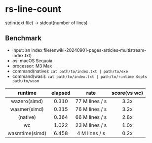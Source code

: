 # rs-line-count
stdin(text file) -> stdout(number of lines)

## Benchmark

- input: an index file(enwiki-20240901-pages-articles-multistream-index.txt)
- os: macOS Sequoia
- processor: M3 Max
- command(native): `cat path/to/index.txt | path/to/exe`
- command(wasi): `cat path/to/index.txt | path/to/runtime $opts path/to/wasm`

| runtime        | elapsed | rate           | score(vs wc) |
|:--------------:|:-------:|:--------------:|:------------:|
| wazero(simd)   | 0.310   | 77 M lines / s | 3.3x         |
| wasmer(simd)   | 0.315   | 76 M lines / s | 3.2x         |
| (native)       | 0.364   | 66 M lines / s | 2.8x         |
| wc             | 1.022   | 23 M lines / s | 1.0x         |
| wasmtime(simd) | 6.458   |  4 M lines / s | 0.2x         |
